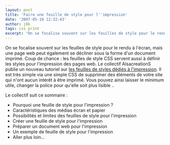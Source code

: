 ```yaml
---
layout: post
title: 'Faire une feuille de style pour l''impression'
date: '2007-05-19 12:32:43'
author: j0k
tags: css print
excerpt: "On se focalise souvent sur les feuilles de style pour le rendu à l'écran, mais une page web peut également se décliner sous la forme d'un document imprimé. Coup de chance : les feuilles de style CSS servent aussi à définir les styles pour l'impression des pages web."
---
```


On se focalise souvent sur les feuilles de style pour le rendu à l'écran, mais une page web peut également se décliner sous la forme d'un document imprimé. Coup de chance : les feuilles de style CSS servent aussi à définir les styles pour l'impression des pages web.
Le collectif AlsacreationS publie un nouveau tutoriel sur [les feuilles de styles dédiés à l'impression](http://css.alsacreations.com/Tutoriels-et-articles-divers/feuille-css-impression). Il est très simple via une simple CSS de supprimer des éléments de votre site qui n'ont aucun intérêt à être imprimé.   Vous pouvez ainsi laisser le minimum utile, changer la police pour qu'elle soit plus lisible ..

Le collectif suit ce sommaire :

 * Pourquoi une feuille de style pour l'impression ?
 * Caractéristiques des médias écran et papier
 * Possibilités et limites des feuilles de style pour l'impression
 * Créer une feuille de style pour l'impression
 * Préparer un document web pour l'impression
 * Un exemple de feuille de style pour l'impression
 * Aller plus loin...
